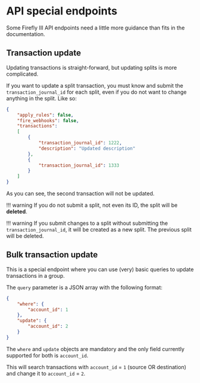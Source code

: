 # API special endpoints

Some Firefly III API endpoints need a little more guidance than fits in the documentation.

## Transaction update

Updating transactions is straight-forward, but updating splits is more complicated.

If you want to update a split transaction, you must know and submit the `transaction_journal_id` for each split, even if you do not want to change anything in the split. Like so:

```json
{
    "apply_rules": false,
    "fire_webhooks": false,
    "transactions":
    [
        {
            "transaction_journal_id": 1222,
            "description": "Updated description"
        },
        {
            "transaction_journal_id": 1333
        }
    ]
}
```

As you can see, the second transaction will not be updated.

!!! warning
If you do not submit a split, not even its ID, the split will be **deleted**.

!!! warning
If you submit changes to a split without submitting the `transaction_journal_id`, it will be created as a new split. The previous split will be deleted.

## Bulk transaction update

This is a special endpoint where you can use (very) basic queries to update transactions in a group.

The `query` parameter is a JSON array with the following format:

```json
{
	"where": {
		"account_id": 1
	},
	"update": {
		"account_id": 2
	}
}
```

The `where` and `update` objects are mandatory and the only field currently supported for both is `account_id`.

This will search transactions with `account_id`  = `1` (source OR destination) and change it to `account_id` = `2`.
